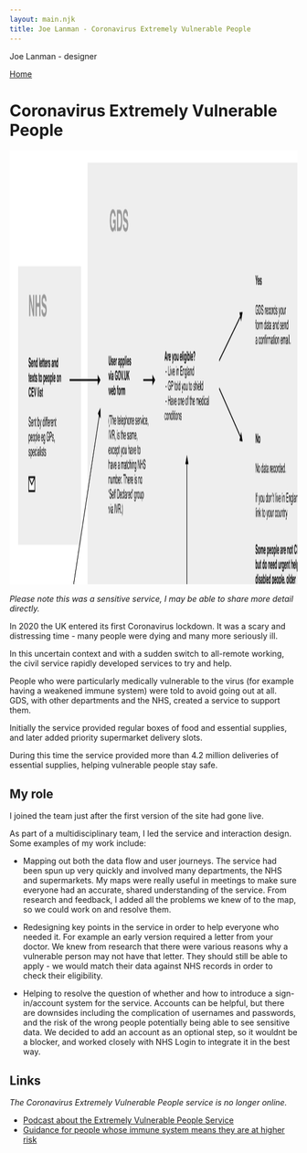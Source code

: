 ```yaml
---
layout: main.njk
title: Joe Lanman - Coronavirus Extremely Vulnerable People
---
```


Joe Lanman - designer

<div class="home-link">

  [Home](/)

</div>

# Coronavirus Extremely Vulnerable People

<img width="1704" height="760" src="/assets/images/coronavirus-extremely-vulnerable-people.webp" alt="Part of a service map. Shows a journey starting with the NHS sending letters to vulnerale people, then people coming to the GDS web service, where they are asked if they are eligible, at which makes the journey branch.">

_Please note this was a sensitive service, I may be able to share more detail directly._

In 2020 the UK entered its first Coronavirus lockdown. It was a scary and distressing time - many people were dying and many more seriously ill.

In this uncertain context and with a sudden switch to all-remote working, the civil service rapidly developed services to try and help.

People who were particularly medically vulnerable to the virus (for example having a weakened immune system) were told to avoid going out at all. GDS, with other departments and the NHS, created a service to support them.

Initially the service provided regular boxes of food and essential supplies, and later added priority supermarket delivery slots.

During this time the service provided more than 4.2 million deliveries of essential supplies, helping vulnerable people stay safe.

## My role

I joined the team just after the first version of the site had gone live.

As part of a multidisciplinary team, I led the service and interaction design. Some examples of my work include:

 - Mapping out both the data flow and user journeys. The service had been spun up very quickly and involved many departments, the NHS and supermarkets. My maps were really useful in meetings to make sure everyone had an accurate, shared understanding of the service. From research and feedback, I added all the problems we knew of to the map, so we could work on and resolve them.

 - Redesigning key points in the service in order to help everyone who needed it. For example an early version required a letter from your doctor. We knew from research that there were various reasons why a vulnerable person may not have that letter. They should still be able to apply - we would match their data against NHS records in order to check their eligibility.

 - Helping to resolve the question of whether and how to introduce a sign-in/account system for the service. Accounts can be helpful, but there are downsides including the complication of usernames and passwords, and the risk of the wrong people potentially being able to see sensitive data. We decided to add an account as an optional step, so it wouldnt be a blocker, and worked closely with NHS Login to integrate it in the best way.

 
## Links

_The Coronavirus Extremely Vulnerable People service is no longer online._

 - [Podcast about the Extremely Vulnerable People Service](https://gds.blog.gov.uk/2021/02/24/podcast-the-clinically-extremely-vulnerable-people-service/)
 - [Guidance for people whose immune system means they are at higher risk](https://www.gov.uk/government/publications/covid-19-guidance-for-people-whose-immune-system-means-they-are-at-higher-risk/covid-19-guidance-for-people-whose-immune-system-means-they-are-at-higher-risk)
